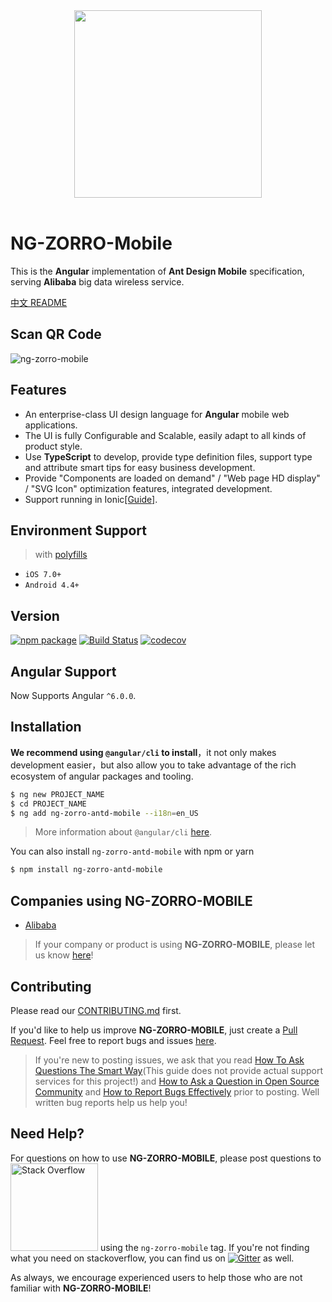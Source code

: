 <div align="center" ><img width="300" src="https://gw.alicdn.com/tfs/TB1U7SsecfpK1RjSZFOXXa6nFXa-1462-1399.png"></div>
<br/>

# NG-ZORRO-Mobile

This is the **Angular** implementation of **Ant Design Mobile** specification, serving **Alibaba** big data wireless service.

[中文 README](README-zh_CN.md)

## Scan QR Code

![ng-zorro-mobile](https://gw.alicdn.com/tfs/TB1KPm6dSzqK1RjSZFjXXblCFXa-260-260.png)

## Features

- An enterprise-class UI design language for **Angular** mobile web applications.
- The UI is fully Configurable and Scalable, easily adapt to all kinds of product style.
- Use **TypeScript** to develop, provide type definition files, support type and attribute smart tips for easy business development.
- Provide "Components are loaded on demand" / "Web page HD display" / "SVG Icon" optimization features, integrated development.
- Support running in Ionic[[Guide]](https://github.com/NG-ZORRO/ng-zorro-antd-mobile/issues/4).

## Environment Support

> with [polyfills](https://angular.io/guide/browser-support)

- `iOS 7.0+`
- `Android 4.4+`

## Version

[![npm package](https://img.shields.io/npm/v/ng-zorro-antd-mobile.svg?style=flat-square)](https://www.npmjs.org/package/ng-zorro-antd-mobile)
[![Build Status](https://travis-ci.com/NG-ZORRO/ng-zorro-antd-mobile.svg?branch=master)](https://travis-ci.com/NG-ZORRO/ng-zorro-antd-mobile)
[![codecov](https://codecov.io/gh/NG-ZORRO/ng-zorro-antd-mobile/branch/master/graph/badge.svg)](https://codecov.io/gh/NG-ZORRO/ng-zorro-antd-mobile)

## Angular Support

Now Supports Angular `^6.0.0`.

## Installation

**We recommend using `@angular/cli` to install**，it not only makes development easier，but also allow you to take advantage of the rich ecosystem of angular packages and tooling.

```bash
$ ng new PROJECT_NAME
$ cd PROJECT_NAME
$ ng add ng-zorro-antd-mobile --i18n=en_US
```

> More information about `@angular/cli` [here](https://github.com/angular/angular-cli).

You can also install `ng-zorro-antd-mobile` with npm or yarn

```bash
$ npm install ng-zorro-antd-mobile
```

## Companies using NG-ZORRO-MOBILE

- [Alibaba](http://www.alibaba.com/)

> If your company or product is using **NG-ZORRO-MOBILE**, please let us know [here](https://github.com/NG-ZORRO/ng-zorro-antd-mobile/issues/3)!

## Contributing

Please read our [CONTRIBUTING.md](https://github.com/NG-ZORRO/ng-zorro-antd-mobile/blob/master/CONTRIBUTING.md) first.

If you'd like to help us improve **NG-ZORRO-MOBILE**, just create a [Pull Request](https://github.com/NG-ZORRO/ng-zorro-antd-mobile/pulls). Feel free to report bugs and issues [here](http://ng.mobile.ant.design/issue-helper/#/en).

> If you're new to posting issues, we ask that you read [How To Ask Questions The Smart Way](http://www.catb.org/~esr/faqs/smart-questions.html)(This guide does not provide actual support services for this project!) and [How to Ask a Question in Open Source Community](https://github.com/seajs/seajs/issues/545) and [How to Report Bugs Effectively](http://www.chiark.greenend.org.uk/~sgtatham/bugs.html) prior to posting. Well written bug reports help us help you!

## Need Help?

For questions on how to use **NG-ZORRO-MOBILE**, please post questions to [<img alt="Stack Overflow" src="https://cdn.sstatic.net/Sites/stackoverflow/company/img/logos/so/so-logo.svg?v=2bb144720a66" width="140" />](http://stackoverflow.com/questions/tagged/ng-zorro-mobile) using the `ng-zorro-mobile` tag. If you're not finding what you need on stackoverflow, you can find us on [![Gitter](https://img.shields.io/gitter/room/ng-zorro/ng-zorro-antd-mobile.svg?style=flat-square)](https://gitter.im/ng-zorro/ng-zorro-antd-mobile) as well.

As always, we encourage experienced users to help those who are not familiar with **NG-ZORRO-MOBILE**!
